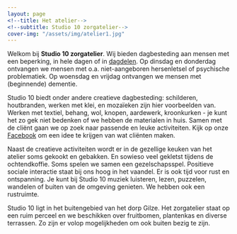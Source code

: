 ```yaml
---
layout: page
<!--title: Het atelier-->
<!--subtitle: Studio 10 zorgatelier-->
cover-img: "/assets/img/atelier1.jpg"
---
```


Welkom bij **Studio 10 zorgatelier**. Wij bieden dagbesteding aan mensen met een beperking, in hele dagen of in [dagdelen](/dagdelen). Op dinsdag en donderdag ontvangen we mensen met o.a. niet-aangeboren hersenletsel of psychische problematiek. Op woensdag en vrijdag ontvangen we mensen met (beginnende) dementie.

Studio 10 biedt onder andere creatieve dagbesteding: schilderen, houtbranden, werken met klei, en mozaïeken zijn hier voorbeelden van. Werken met textiel, behang, wol, knopen, aardewerk, kroonkurken - je kunt het zo gek niet bedenken of we hebben de materialen in huis. Samen met de cliënt gaan we op zoek naar passende en leuke activiteiten. Kijk op onze [Facebook](https://www.facebook.com/Studio-10-Zorgatelier-459065357618409) om een idee te krijgen van wat cliënten maken.

Naast de creatieve activiteiten wordt er in de gezellige keuken van het atelier soms gekookt en gebakken. En sowieso veel gekletst tijdens de ochtendkoffie. Soms spelen we samen een gezelschapsspel. Positieve sociale interactie staat bij ons hoog in het vaandel. Er is ook tijd voor rust en ontspanning. Je kunt bij Studio 10 muziek luisteren, lezen, puzzelen, wandelen of buiten van de omgeving genieten. We hebben ook een rustruimte.

Studio 10 ligt in het buitengebied van het dorp Gilze. Het zorgatelier staat op een ruim perceel en we beschikken over fruitbomen, plantenkas en diverse terrassen. Zo zijn er volop mogelijkheden om ook buiten bezig te zijn.
